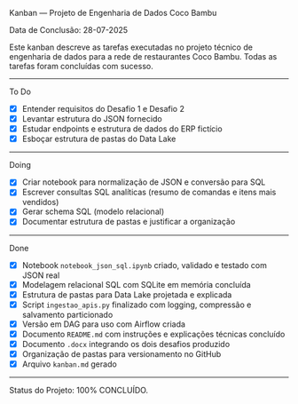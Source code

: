Kanban — Projeto de Engenharia de Dados Coco Bambu

Data de Conclusão: 28-07-2025

Este kanban descreve as tarefas executadas no projeto técnico de engenharia de dados para a rede de restaurantes Coco Bambu. Todas as tarefas foram concluídas com sucesso.

---

To Do

- [x] Entender requisitos do Desafio 1 e Desafio 2
- [x] Levantar estrutura do JSON fornecido
- [x] Estudar endpoints e estrutura de dados do ERP fictício
- [x] Esboçar estrutura de pastas do Data Lake

---

Doing

- [x] Criar notebook para normalização de JSON e conversão para SQL
- [x] Escrever consultas SQL analíticas (resumo de comandas e itens mais vendidos)
- [x] Gerar schema SQL (modelo relacional)
- [x] Documentar estrutura de pastas e justificar a organização

---

Done

- [x] Notebook `notebook_json_sql.ipynb` criado, validado e testado com JSON real
- [x] Modelagem relacional SQL com SQLite em memória concluída
- [x] Estrutura de pastas para Data Lake projetada e explicada
- [x] Script `ingestao_apis.py` finalizado com logging, compressão e salvamento particionado
- [x] Versão em DAG para uso com Airflow criada
- [x] Documento `README.md` com instruções e explicações técnicas concluído
- [x] Documento `.docx` integrando os dois desafios produzido
- [x] Organização de pastas para versionamento no GitHub
- [x] Arquivo `kanban.md` gerado

---

Status do Projeto: 100% CONCLUÍDO.



